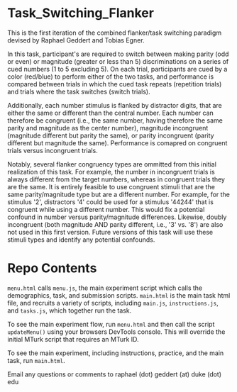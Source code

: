 # Task_Switching_Flanker

This is the first iteration of the combined flanker/task switching paradigm devised by Raphael Geddert and Tobias Egner.

In this task, participant's are required to switch between making parity (odd or even) or magnitude (greater or less than 5) discriminations on a series of cued numbers (1 to 5 excluding 5). On each trial, participants are cued by a color (red/blue) to perform either of the two tasks, and performance is compared between trials in which the cued task repeats (repetition trials) and trials where the task switches (switch trials).

Additionally, each number stimulus is flanked by distractor digits, that are either the same or different than the central number. Each number can therefore be congruent (i.e., the same number, having therefore the same parity and magnitude as the center number), magnitude incongruent (magnitude different but parity the same), or parity incongruent (parity different but magnitude the same). Performance is comapred on congruent trials versus incongruent trials.

Notably, several flanker congruency types are ommitted from this initial realization of this task. For example, the number in incongruent trials is always different from the target numbers, whereas in congruent trials they are the same. It is entirely feasible to use congruent stimuli that are the same parity/magnitude type but are a different number. For example, for the stimulus '2', distractors '4' could be used for a stimulus '44244' that is congruent while using a different number. This would fix a potential confound in number versus parity/magnitude differences. Likewise, doubly incongruent (both magnitude AND parity different, i.e., '3' vs. '8') are also not used in this first version. Future versions of this task will use these stimuli types and identify any potential confounds.

# Repo Contents

`menu.html` calls `menu.js`, the main experiment script which calls the demographics, task, and submission scripts. `main.html` is the main task html file, and recruits a variety of scripts, including `main.js`, `instructions.js`, and `tasks.js`, which together run the task.

To see the main experiment flow, run `menu.html` and then call the script `updateMenu()` using your browsers DevTools console. This will override the initial MTurk script that requires an MTurk ID.

To see the main experiment, including instructions, practice, and the main task, run `main.html`.

Email any questions or comments to raphael (dot) geddert (at) duke (dot) edu
